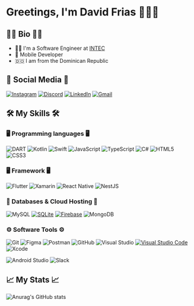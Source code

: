 # Greetings, I'm David Frias 🧑🏻‍💻 

## 🧑🏻 Bio 🧑🏻
- :man_student: I'm a Software Engineer at [INTEC](https://www.intec.edu.do/)
- 📲 Mobile Developer
- :dominican_republic: I am from the Dominican Republic

## 📲 Social Media 📲
[![Instagram](https://img.shields.io/badge/Instagram-E4405F?style=flat-square&logo=instagram&logoColor=white)](https://www.instagram.com/ldavid_ft/?hl=es-la)
[![Discord](https://img.shields.io/badge/daviing-%237289DA.svg?style=flat-square&logo=discord&logoColor=white)]()
[![LinkedIn](https://img.shields.io/badge/LinkedIn-0077B5?style=flat-square&logo=linkedin&logoColor=white)](https://https://www.linkedin.com/in/luis-david-frias-torres-1522b5161/)
[![Gmail](https://img.shields.io/badge/luisfrias2302@gmail.com-D14836?style=flat-square&logo=gmail&logoColor=white)](luisfrias2302@gmail.com)


## 🛠️ My Skills 🛠️

### 🖥️  Programming languages 🖥️ 

<img alt="DART" src="https://img.shields.io/badge/Dart-0175C2?style=for-the-badge&logo=dart&logoColor=white"/> ![Kotlin](https://img.shields.io/badge/kotlin-%237F52FF.svg?style=for-the-badge&logo=kotlin&logoColor=white) ![Swift](https://img.shields.io/badge/swift-F54A2A?style=for-the-badge&logo=swift&logoColor=white) ![JavaScript](https://img.shields.io/badge/javascript-%23323330.svg?style=for-the-badge&logo=javascript&logoColor=%23F7DF1E) ![TypeScript](https://img.shields.io/badge/typescript-%23007ACC.svg?style=for-the-badge&logo=typescript&logoColor=white) ![C#](https://img.shields.io/badge/c%23-%23239120.svg?style=for-the-badge&logo=csharp&logoColor=white) ![HTML5](https://img.shields.io/badge/html5-%23E34F26.svg?style=for-the-badge&logo=html5&logoColor=white) ![CSS3](https://img.shields.io/badge/css3-%231572B6.svg?style=for-the-badge&logo=css3&logoColor=white)      


### 🖥️  Framework 🖥️ 

<img alt="Flutter" src="https://img.shields.io/badge/Flutter-02569B?style=for-the-badge&logo=flutter&logoColor=white"> ![Xamarin](https://img.shields.io/badge/Xamarin-3199DC?style=for-the-badge&logo=xamarin&logoColor=white) ![React Native](https://img.shields.io/badge/react_native-%2320232a.svg?style=for-the-badge&logo=react&logoColor=%2361DAFB)  ![NestJS](https://img.shields.io/badge/nestjs-%23E0234E.svg?style=for-the-badge&logo=nestjs&logoColor=white) 


### 📇 Databases & Cloud Hosting 📇

![MySQL](https://img.shields.io/badge/mysql-4479A1.svg?style=for-the-badge&logo=mysql&logoColor=white)
 <a href="https://www.sqlite.org/"><img alt="SQLite" src ="https://img.shields.io/badge/SQLite-07405E?style=for-the-badge&logo=sqlite&logoColor=white"/></a>
<a href="https://firebase.google.com/"><img alt="Firebase" src ="https://img.shields.io/badge/firebase-ffca28?style=for-the-badge&logo=firebase&logoColor=black"></a>
![MongoDB](https://img.shields.io/badge/MongoDB-%234ea94b.svg?style=for-the-badge&logo=mongodb&logoColor=white)

### ⚙️ Software Tools ⚙️

![Git](https://img.shields.io/badge/git-%23F05033.svg?style=for-the-badge&logo=git&logoColor=white) ![Figma](https://img.shields.io/badge/figma-%23F24E1E.svg?style=for-the-badge&logo=figma&logoColor=white) ![Postman](https://img.shields.io/badge/Postman-FF6C37?style=for-the-badge&logo=postman&logoColor=white) ![GitHub](https://img.shields.io/badge/github-%23121011.svg?style=for-the-badge&logo=github&logoColor=white) ![Visual Studio](https://img.shields.io/badge/Visual%20Studio-5C2D91.svg?style=for-the-badge&logo=visual-studio&logoColor=white) <a href="#"><img alt="Visual Studio Code" src="https://img.shields.io/badge/Visual_Studio_Code-0078D4?style=for-the-badge&logo=visual%20studio%20code&logoColor=white"></a> ![Xcode](https://img.shields.io/badge/Xcode-007ACC?style=for-the-badge&logo=Xcode&logoColor=white) 

![Android Studio](https://img.shields.io/badge/android%20studio-346ac1?style=for-the-badge&logo=android%20studio&logoColor=white) ![Slack](https://img.shields.io/badge/Slack-4A154B?style=for-the-badge&logo=slack&logoColor=white) 


## 📈 My Stats 📈
![Anurag's GitHub stats](https://github-readme-stats.vercel.app/api?username=srdaviid&show_icons=true&theme=cobalt)







<!--
**SrDaviid/SrDaviid** is a ✨ _special_ ✨ repository because its `README.md` (this file) appears on your GitHub profile.

Here are some ideas to get you started:

- 🔭 I’m currently working on ...
- 🌱 I’m currently learning ...
- 👯 I’m looking to collaborate on ...
- 🤔 I’m looking for help with ...
- 💬 Ask me about ...
- 📫 How to reach me: ...
- 😄 Pronouns: ...
- ⚡ Fun fact: ...
-->
